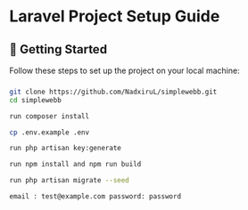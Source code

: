 # Laravel Project Setup Guide

## 🚀 Getting Started

Follow these steps to set up the project on your local machine:

### 
```bash
git clone https://github.com/NadxiruL/simplewebb.git
cd simplewebb

run composer install

cp .env.example .env

run php artisan key:generate

run npm install and npm run build

run php artisan migrate --seed

email : test@example.com password: password



